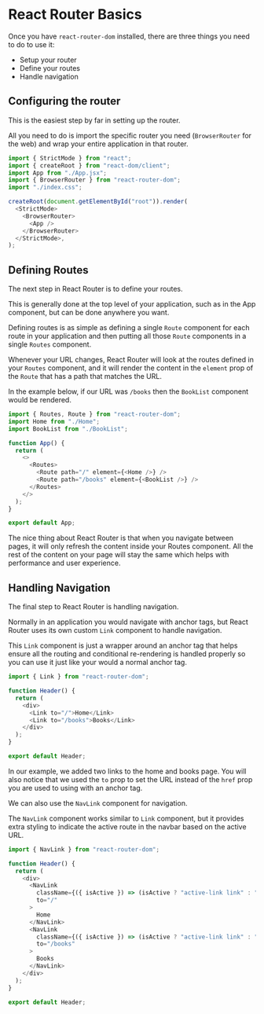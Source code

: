 # React Router Basics

Once you have `react-router-dom` installed, there are three things you need to do to use it:
- Setup your router
- Define your routes
- Handle navigation

## Configuring the router
This is the easiest step by far in setting up the router.

All you need to do is import the specific router you need (`BrowserRouter` for the web) and wrap your entire 
application in that router.

```JavaScript
import { StrictMode } from "react";
import { createRoot } from "react-dom/client";
import App from "./App.jsx";
import { BrowserRouter } from "react-router-dom";
import "./index.css";

createRoot(document.getElementById("root")).render(
  <StrictMode>
    <BrowserRouter>
      <App />
    </BrowserRouter>
  </StrictMode>,
);
```

## Defining Routes
The next step in React Router is to define your routes. 

This is generally done at the top level of your application, such as in the App component, but can be done 
anywhere you want.

Defining routes is as simple as defining a single `Route` component for each route in your application and then putting 
all those `Route` components in a single `Routes` component.

Whenever your URL changes, React Router will look at the routes defined in your `Routes` component, and it will render 
the content in the `element` prop of the `Route` that has a path that matches the URL.

In the example below, if our URL was `/books` then the `BookList` component would be rendered.

```JavaScript
import { Routes, Route } from "react-router-dom";
import Home from "./Home";
import BookList from "./BookList";

function App() {
  return (
    <>
      <Routes>
        <Route path="/" element={<Home />} />
        <Route path="/books" element={<BookList />} />
      </Routes>
    </>
  );
}

export default App;
```

The nice thing about React Router is that when you navigate between pages, it will only refresh the content inside 
your Routes component. All the rest of the content on your page will stay the same which helps with performance 
and user experience.

## Handling Navigation
The final step to React Router is handling navigation.

Normally in an application you would navigate with anchor tags, but React Router uses its own custom `Link` 
component to handle navigation.

This `Link` component is just a wrapper around an anchor tag that helps ensure all the routing and conditional 
re-rendering is handled properly so you can use it just like your would a normal anchor tag.

```JavaScript
import { Link } from "react-router-dom";

function Header() {
  return (
    <div>
      <Link to="/">Home</Link>
      <Link to="/books">Books</Link>
    </div>
  );
}

export default Header;
```

In our example, we added two links to the home and books page. You will also notice that we used the `to` prop to 
set the URL instead of the `href` prop you are used to using with an anchor tag.

We can also use the `NavLink` component for navigation.

The `NavLink` component works similar to `Link` component, but it provides extra styling to indicate the active 
route in the navbar based on the active URL.

```JavaScript
import { NavLink } from "react-router-dom";

function Header() {
  return (
    <div>
      <NavLink
        className={({ isActive }) => (isActive ? "active-link link" : "link")}
        to="/"
      >
        Home
      </NavLink>
      <NavLink
        className={({ isActive }) => (isActive ? "active-link link" : "link")}
        to="/books"
      >
        Books
      </NavLink>
    </div>
  );
}

export default Header;
```